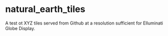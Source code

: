 # natural_earth_tiles
 A test ot XYZ tiles served from Github at a resolution sufficient for Elluminati Globe Display. 
